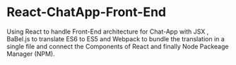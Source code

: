 # React-ChatApp-Front-End
Using React to handle Front-End architecture for Chat-App with JSX , BaBel.js to translate ES6 to ES5 
and Webpack to bundle the translation in a single file and connect the Components of React and finally Node Packeage Manager (NPM).
